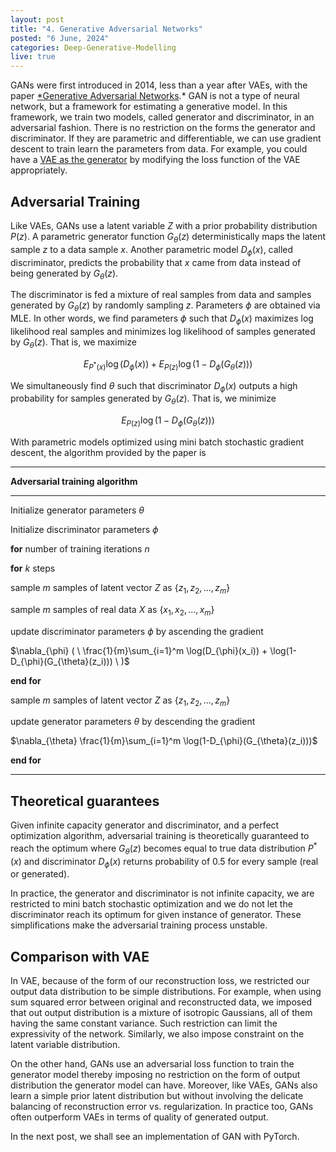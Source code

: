```yaml
---
layout: post
title: "4. Generative Adversarial Networks"
posted: "6 June, 2024"
categories: Deep-Generative-Modelling
live: true
---
```


GANs were first introduced in 2014, less than a year after VAEs, with the paper [*Generative Adversarial Networks](https://arxiv.org/abs/1406.2661).* GAN is not a type of neural network, but a framework for estimating a generative model. In this framework, we train two models, called generator and discriminator, in an adversarial fashion. There is no restriction on the forms the generator and discriminator. If they are parametric and differentiable, we can use gradient descent to train learn the parameters from data. For example, you could have a [VAE as the generator](https://arxiv.org/abs/1512.09300) by modifying the loss function of the VAE appropriately.

## Adversarial Training

Like VAEs, GANs use a latent variable $Z$ with a prior probability distribution $P(z)$. A parametric generator function $G_{\theta}(z)$ deterministically maps the latent sample $z$ to a data sample $x$. Another parametric model $D_{\phi}(x)$, called discriminator, predicts the probability that $x$ came from data instead of being generated by $G_{\theta}(z)$.

The discriminator is fed a mixture of real samples from data and samples generated by $G_{\theta}(z)$ by randomly sampling $z$. Parameters $\phi$ are obtained via MLE. In other words, we find parameters $\phi$ such that $D_{\phi}(x)$ maximizes log likelihood real samples and minimizes log likelihood of samples generated by $G_{\theta}(z)$. That is, we maximize

$$
E_{P^*(x)}\log(D_{\phi}(x)) + E_{P(z)}\log(1-D_{\phi}(G_{\theta}(z)))
$$

We simultaneously find $\theta$ such that discriminator $D_{\phi}(x)$ outputs a high probability for samples generated by $G_{\theta}(z)$. That is, we minimize

$$
E_{P(z)}\log(1-D_{\phi}(G_{\theta}(z)))
$$

With parametric models optimized using mini batch stochastic gradient descent, the algorithm provided by the paper is

---

**Adversarial training algorithm**

---

Initialize generator parameters $\theta$

Initialize discriminator parameters $\phi$

**for** number of training iterations $n$

**for** $k$ steps

sample $m$ samples of latent vector $Z$ as $\{z_1, z_2, ..., z_m\}$

sample $m$ samples of real data $X$ as $\{x_1, x_2, ..., x_m\}$

update discriminator parameters $\phi$ by ascending the gradient

$\nabla_{\phi} ( \ \frac{1}{m}\sum_{i=1}^m \log(D_{\phi}(x_i)) + \log(1-D_{\phi}(G_{\theta}(z_i))) \ )$

**end for**

sample $m$ samples of latent vector $Z$ as $\{z_1, z_2, ..., z_m\}$

update generator parameters $\theta$ by descending the gradient

$\nabla_{\theta} \frac{1}{m}\sum_{i=1}^m \log(1-D_{\phi}(G_{\theta}(z_i)))$

**end for**

---

## Theoretical guarantees

Given infinite capacity generator and discriminator, and a perfect optimization algorithm, adversarial training is theoretically guaranteed to reach the optimum where $G_{\theta}(z)$ becomes equal to true data distribution $P^*(x)$ and discriminator $D_{\phi}(x)$ returns probability of 0.5 for every sample (real or generated). 

In practice, the generator and discriminator is not infinite capacity, we are restricted to mini batch stochastic optimization and we do not let the discriminator reach its optimum for given instance of generator. These simplifications make the adversarial training process unstable.

## Comparison with VAE

In VAE, because of the form of our reconstruction loss, we restricted our output data distribution to be simple distributions. For example, when using sum squared error between original and reconstructed data, we imposed that out output distribution is a mixture of isotropic Gaussians, all of them having the same constant variance. Such restriction can limit the expressivity of the network. Similarly, we also impose constraint on the latent variable distribution.

On the other hand, GANs use an adversarial loss function to train the generator model thereby imposing no restriction on the form of output distribution the generator model can have. Moreover, like VAEs, GANs also learn a simple prior latent distribution but without involving the delicate balancing of reconstruction error vs. regularization. In practice too, GANs often outperform VAEs in terms of quality of generated output.

In the next post, we shall see an implementation of GAN with PyTorch.